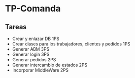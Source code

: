 # TP-Comanda

## Tareas
* Crear y enlazar DB 1PS
* Crear clases para los trabajadores, clientes y pedidos 1PS
* Generar ABM 3PS
* Generar login 3PS
* Generar pedidos 2PS
* Generar intercambio de estados 2PS
* Incorporar MiddleWare 2PS